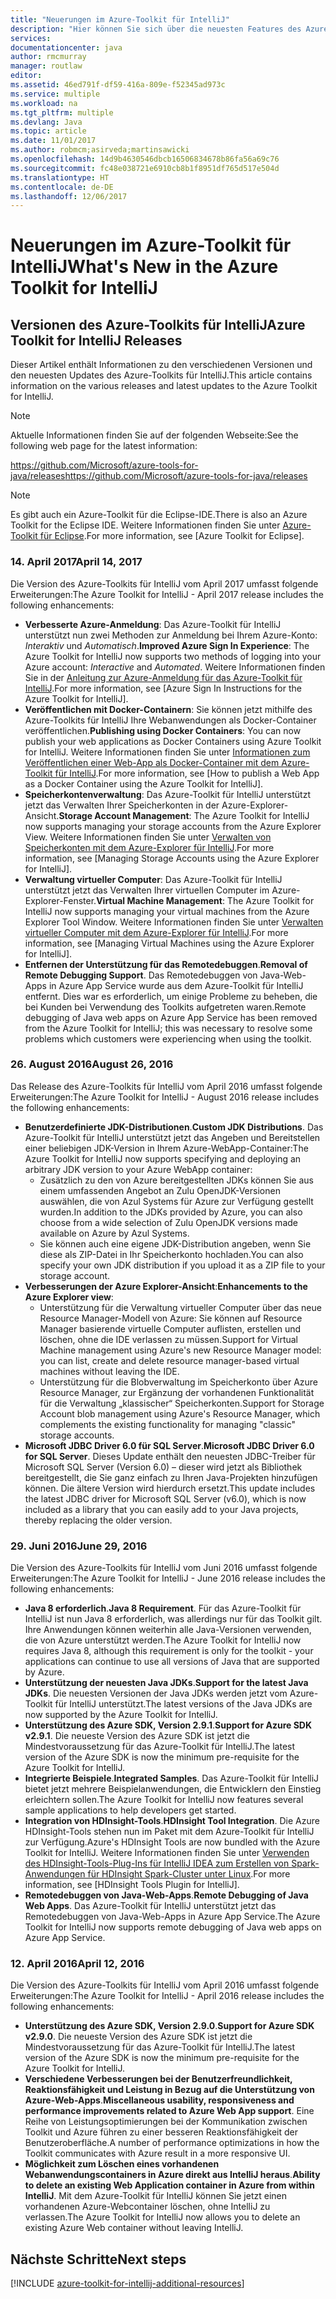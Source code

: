 ```yaml
---
title: "Neuerungen im Azure-Toolkit für IntelliJ"
description: "Hier können Sie sich über die neuesten Features des Azure-Toolkits für IntelliJ informieren."
services: 
documentationcenter: java
author: rmcmurray
manager: routlaw
editor: 
ms.assetid: 46ed791f-df59-416a-809e-f52345ad973c
ms.service: multiple
ms.workload: na
ms.tgt_pltfrm: multiple
ms.devlang: Java
ms.topic: article
ms.date: 11/01/2017
ms.author: robmcm;asirveda;martinsawicki
ms.openlocfilehash: 14d9b4630546dbcb16506834678b86fa56a69c76
ms.sourcegitcommit: fc48e038721e6910cb8b1f8951df765d517e504d
ms.translationtype: HT
ms.contentlocale: de-DE
ms.lasthandoff: 12/06/2017
---
```

# <a name="whats-new-in-the-azure-toolkit-for-intellij"></a><span data-ttu-id="d095e-103">Neuerungen im Azure-Toolkit für IntelliJ</span><span class="sxs-lookup"><span data-stu-id="d095e-103">What's New in the Azure Toolkit for IntelliJ</span></span>

## <a name="azure-toolkit-for-intellij-releases"></a><span data-ttu-id="d095e-104">Versionen des Azure-Toolkits für IntelliJ</span><span class="sxs-lookup"><span data-stu-id="d095e-104">Azure Toolkit for IntelliJ Releases</span></span>
<span data-ttu-id="d095e-105">Dieser Artikel enthält Informationen zu den verschiedenen Versionen und den neuesten Updates des Azure-Toolkits für IntelliJ.</span><span class="sxs-lookup"><span data-stu-id="d095e-105">This article contains information on the various releases and latest updates to the Azure Toolkit for IntelliJ.</span></span>

> [!NOTE]
> <span data-ttu-id="d095e-106">Aktuelle Informationen finden Sie auf der folgenden Webseite:</span><span class="sxs-lookup"><span data-stu-id="d095e-106">See the following web page for the latest information:</span></span>
> 
> <span data-ttu-id="d095e-107"><https://github.com/Microsoft/azure-tools-for-java/releases></span><span class="sxs-lookup"><span data-stu-id="d095e-107"><https://github.com/Microsoft/azure-tools-for-java/releases></span></span>

> [!NOTE]
> <span data-ttu-id="d095e-108">Es gibt auch ein Azure-Toolkit für die Eclipse-IDE.</span><span class="sxs-lookup"><span data-stu-id="d095e-108">There is also an Azure Toolkit for the Eclipse IDE.</span></span> <span data-ttu-id="d095e-109">Weitere Informationen finden Sie unter [Azure-Toolkit für Eclipse].</span><span class="sxs-lookup"><span data-stu-id="d095e-109">For more information, see [Azure Toolkit for Eclipse].</span></span>
> 
> 

### <a name="april-14-2017"></a><span data-ttu-id="d095e-110">14. April 2017</span><span class="sxs-lookup"><span data-stu-id="d095e-110">April 14, 2017</span></span>
<span data-ttu-id="d095e-111">Die Version des Azure-Toolkits für IntelliJ vom April 2017 umfasst folgende Erweiterungen:</span><span class="sxs-lookup"><span data-stu-id="d095e-111">The Azure Toolkit for IntelliJ - April 2017 release includes the following enhancements:</span></span>

* <span data-ttu-id="d095e-112">**Verbesserte Azure-Anmeldung**: Das Azure-Toolkit für IntelliJ unterstützt nun zwei Methoden zur Anmeldung bei Ihrem Azure-Konto: *Interaktiv* und *Automatisch*.</span><span class="sxs-lookup"><span data-stu-id="d095e-112">**Improved Azure Sign In Experience**: The Azure Toolkit for IntelliJ now supports two methods of logging into your Azure account: *Interactive* and *Automated*.</span></span> <span data-ttu-id="d095e-113">Weitere Informationen finden Sie in der [Anleitung zur Azure-Anmeldung für das Azure-Toolkit für IntelliJ].</span><span class="sxs-lookup"><span data-stu-id="d095e-113">For more information, see [Azure Sign In Instructions for the Azure Toolkit for IntelliJ].</span></span>
* <span data-ttu-id="d095e-114">**Veröffentlichen mit Docker-Containern**: Sie können jetzt mithilfe des Azure-Toolkits für IntelliJ Ihre Webanwendungen als Docker-Container veröffentlichen.</span><span class="sxs-lookup"><span data-stu-id="d095e-114">**Publishing using Docker Containers**: You can now publish your web applications as Docker Containers using Azure Toolkit for IntelliJ.</span></span> <span data-ttu-id="d095e-115">Weitere Informationen finden Sie unter [Informationen zum Veröffentlichen einer Web-App als Docker-Container mit dem Azure-Toolkit für IntelliJ].</span><span class="sxs-lookup"><span data-stu-id="d095e-115">For more information, see [How to publish a Web App as a Docker Container using the Azure Toolkit for IntelliJ].</span></span>
* <span data-ttu-id="d095e-116">**Speicherkontenverwaltung**: Das Azure-Toolkit für IntelliJ unterstützt jetzt das Verwalten Ihrer Speicherkonten in der Azure-Explorer-Ansicht.</span><span class="sxs-lookup"><span data-stu-id="d095e-116">**Storage Account Management**: The Azure Toolkit for IntelliJ now supports managing your storage accounts from the Azure Explorer View.</span></span> <span data-ttu-id="d095e-117">Weitere Informationen finden Sie unter [Verwalten von Speicherkonten mit dem Azure-Explorer für IntelliJ].</span><span class="sxs-lookup"><span data-stu-id="d095e-117">For more information, see [Managing Storage Accounts using the Azure Explorer for IntelliJ].</span></span>
* <span data-ttu-id="d095e-118">**Verwaltung virtueller Computer**: Das Azure-Toolkit für IntelliJ unterstützt jetzt das Verwalten Ihrer virtuellen Computer im Azure-Explorer-Fenster.</span><span class="sxs-lookup"><span data-stu-id="d095e-118">**Virtual Machine Management**: The Azure Toolkit for IntelliJ now supports managing your virtual machines from the Azure Explorer Tool Window.</span></span> <span data-ttu-id="d095e-119">Weitere Informationen finden Sie unter [Verwalten virtueller Computer mit dem Azure-Explorer für IntelliJ].</span><span class="sxs-lookup"><span data-stu-id="d095e-119">For more information, see [Managing Virtual Machines using the Azure Explorer for IntelliJ].</span></span>
* <span data-ttu-id="d095e-120">**Entfernen der Unterstützung für das Remotedebuggen**.</span><span class="sxs-lookup"><span data-stu-id="d095e-120">**Removal of Remote Debugging Support**.</span></span> <span data-ttu-id="d095e-121">Das Remotedebuggen von Java-Web-Apps in Azure App Service wurde aus dem Azure-Toolkit für IntelliJ entfernt. Dies war es erforderlich, um einige Probleme zu beheben, die bei Kunden bei Verwendung des Toolkits aufgetreten waren.</span><span class="sxs-lookup"><span data-stu-id="d095e-121">Remote debugging of Java web apps on Azure App Service has been removed from the Azure Toolkit for IntelliJ; this was necessary to resolve some problems which customers were experiencing when using the toolkit.</span></span>

### <a name="august-26-2016"></a><span data-ttu-id="d095e-122">26. August 2016</span><span class="sxs-lookup"><span data-stu-id="d095e-122">August 26, 2016</span></span>
<span data-ttu-id="d095e-123">Das Release des Azure-Toolkits für IntelliJ vom April 2016 umfasst folgende Erweiterungen:</span><span class="sxs-lookup"><span data-stu-id="d095e-123">The Azure Toolkit for IntelliJ - August 2016 release includes the following enhancements:</span></span>

* <span data-ttu-id="d095e-124">**Benutzerdefinierte JDK-Distributionen**.</span><span class="sxs-lookup"><span data-stu-id="d095e-124">**Custom JDK Distributions**.</span></span> <span data-ttu-id="d095e-125">Das Azure-Toolkit für IntelliJ unterstützt jetzt das Angeben und Bereitstellen einer beliebigen JDK-Version in Ihrem Azure-WebApp-Container:</span><span class="sxs-lookup"><span data-stu-id="d095e-125">The Azure Toolkit for IntelliJ now supports specifying and deploying an arbitrary JDK version to your Azure WebApp container:</span></span>
  * <span data-ttu-id="d095e-126">Zusätzlich zu den von Azure bereitgestellten JDKs können Sie aus einem umfassenden Angebot an Zulu OpenJDK-Versionen auswählen, die von Azul Systems für Azure zur Verfügung gestellt wurden.</span><span class="sxs-lookup"><span data-stu-id="d095e-126">In addition to the JDKs provided by Azure, you can also choose from a wide selection of Zulu OpenJDK versions made available on Azure by Azul Systems.</span></span>
  * <span data-ttu-id="d095e-127">Sie können auch eine eigene JDK-Distribution angeben, wenn Sie diese als ZIP-Datei in Ihr Speicherkonto hochladen.</span><span class="sxs-lookup"><span data-stu-id="d095e-127">You can also specify your own JDK distribution if you upload it as a ZIP file to your storage account.</span></span>
* <span data-ttu-id="d095e-128">**Verbesserungen der Azure Explorer-Ansicht**:</span><span class="sxs-lookup"><span data-stu-id="d095e-128">**Enhancements to the Azure Explorer view**:</span></span>
  * <span data-ttu-id="d095e-129">Unterstützung für die Verwaltung virtueller Computer über das neue Resource Manager-Modell von Azure: Sie können auf Resource Manager basierende virtuelle Computer auflisten, erstellen und löschen, ohne die IDE verlassen zu müssen.</span><span class="sxs-lookup"><span data-stu-id="d095e-129">Support for Virtual Machine management using Azure's new Resource Manager model: you can list, create and delete resource manager-based virtual machines without leaving the IDE.</span></span>
  * <span data-ttu-id="d095e-130">Unterstützung für die Blobverwaltung im Speicherkonto über Azure Resource Manager, zur Ergänzung der vorhandenen Funktionalität für die Verwaltung „klassischer“ Speicherkonten.</span><span class="sxs-lookup"><span data-stu-id="d095e-130">Support for Storage Account blob management using Azure's Resource Manager, which complements the existing functionality for managing "classic" storage accounts.</span></span>
* <span data-ttu-id="d095e-131">**Microsoft JDBC Driver 6.0 für SQL Server**.</span><span class="sxs-lookup"><span data-stu-id="d095e-131">**Microsoft JDBC Driver 6.0 for SQL Server**.</span></span> <span data-ttu-id="d095e-132">Dieses Update enthält den neuesten JDBC-Treiber für Microsoft SQL Server (Version 6.0) – dieser wird jetzt als Bibliothek bereitgestellt, die Sie ganz einfach zu Ihren Java-Projekten hinzufügen können. Die ältere Version wird hierdurch ersetzt.</span><span class="sxs-lookup"><span data-stu-id="d095e-132">This update includes the latest JDBC driver for Microsoft SQL Server (v6.0), which is now included as a library that you can easily add to your Java projects, thereby replacing the older version.</span></span>

### <a name="june-29-2016"></a><span data-ttu-id="d095e-133">29. Juni 2016</span><span class="sxs-lookup"><span data-stu-id="d095e-133">June 29, 2016</span></span>
<span data-ttu-id="d095e-134">Die Version des Azure-Toolkits für IntelliJ vom Juni 2016 umfasst folgende Erweiterungen:</span><span class="sxs-lookup"><span data-stu-id="d095e-134">The Azure Toolkit for IntelliJ - June 2016 release includes the following enhancements:</span></span>

* <span data-ttu-id="d095e-135">**Java 8 erforderlich**.</span><span class="sxs-lookup"><span data-stu-id="d095e-135">**Java 8 Requirement**.</span></span> <span data-ttu-id="d095e-136">Für das Azure-Toolkit für IntelliJ ist nun Java 8 erforderlich, was allerdings nur für das Toolkit gilt. Ihre Anwendungen können weiterhin alle Java-Versionen verwenden, die von Azure unterstützt werden.</span><span class="sxs-lookup"><span data-stu-id="d095e-136">The Azure Toolkit for IntelliJ now requires Java 8, although this requirement is only for the toolkit - your applications can continue to use all versions of Java that are supported by Azure.</span></span>
* <span data-ttu-id="d095e-137">**Unterstützung der neuesten Java JDKs**.</span><span class="sxs-lookup"><span data-stu-id="d095e-137">**Support for the latest Java JDKs**.</span></span> <span data-ttu-id="d095e-138">Die neuesten Versionen der Java JDKs werden jetzt vom Azure-Toolkit für IntelliJ unterstützt.</span><span class="sxs-lookup"><span data-stu-id="d095e-138">The latest versions of the Java JDKs are now supported by the Azure Toolkit for IntelliJ.</span></span>
* <span data-ttu-id="d095e-139">**Unterstützung des Azure SDK, Version 2.9.1**.</span><span class="sxs-lookup"><span data-stu-id="d095e-139">**Support for Azure SDK v2.9.1**.</span></span> <span data-ttu-id="d095e-140">Die neueste Version des Azure SDK ist jetzt die Mindestvoraussetzung für das Azure-Toolkit für IntelliJ.</span><span class="sxs-lookup"><span data-stu-id="d095e-140">The latest version of the Azure SDK is now the minimum pre-requisite for the Azure Toolkit for IntelliJ.</span></span>
* <span data-ttu-id="d095e-141">**Integrierte Beispiele**.</span><span class="sxs-lookup"><span data-stu-id="d095e-141">**Integrated Samples**.</span></span> <span data-ttu-id="d095e-142">Das Azure-Toolkit für IntelliJ bietet jetzt mehrere Beispielanwendungen, die Entwicklern den Einstieg erleichtern sollen.</span><span class="sxs-lookup"><span data-stu-id="d095e-142">The Azure Toolkit for IntelliJ now features several sample applications to help developers get started.</span></span>
* <span data-ttu-id="d095e-143">**Integration von HDInsight-Tools**.</span><span class="sxs-lookup"><span data-stu-id="d095e-143">**HDInsight Tool Integration**.</span></span> <span data-ttu-id="d095e-144">Die Azure HDInsight-Tools stehen nun im Paket mit dem Azure-Toolkit für IntelliJ zur Verfügung.</span><span class="sxs-lookup"><span data-stu-id="d095e-144">Azure's HDInsight Tools are now bundled with the Azure Toolkit for IntelliJ.</span></span> <span data-ttu-id="d095e-145">Weitere Informationen finden Sie unter [Verwenden des HDInsight-Tools-Plug-Ins für IntelliJ IDEA zum Erstellen von Spark-Anwendungen für HDInsight Spark-Cluster unter Linux].</span><span class="sxs-lookup"><span data-stu-id="d095e-145">For more information, see [HDInsight Tools Plugin for IntelliJ].</span></span>
* <span data-ttu-id="d095e-146">**Remotedebuggen von Java-Web-Apps**.</span><span class="sxs-lookup"><span data-stu-id="d095e-146">**Remote Debugging of Java Web Apps**.</span></span> <span data-ttu-id="d095e-147">Das Azure-Toolkit für IntelliJ unterstützt jetzt das Remotedebuggen von Java-Web-Apps in Azure App Service.</span><span class="sxs-lookup"><span data-stu-id="d095e-147">The Azure Toolkit for IntelliJ now supports remote debugging of Java web apps on Azure App Service.</span></span>

### <a name="april-12-2016"></a><span data-ttu-id="d095e-148">12. April 2016</span><span class="sxs-lookup"><span data-stu-id="d095e-148">April 12, 2016</span></span>
<span data-ttu-id="d095e-149">Die Version des Azure-Toolkits für IntelliJ vom April 2016 umfasst folgende Erweiterungen:</span><span class="sxs-lookup"><span data-stu-id="d095e-149">The Azure Toolkit for IntelliJ - April 2016 release includes the following enhancements:</span></span>

* <span data-ttu-id="d095e-150">**Unterstützung des Azure SDK, Version 2.9.0**.</span><span class="sxs-lookup"><span data-stu-id="d095e-150">**Support for Azure SDK v2.9.0**.</span></span> <span data-ttu-id="d095e-151">Die neueste Version des Azure SDK ist jetzt die Mindestvoraussetzung für das Azure-Toolkit für IntelliJ.</span><span class="sxs-lookup"><span data-stu-id="d095e-151">The latest version of the Azure SDK is now the minimum pre-requisite for the Azure Toolkit for IntelliJ.</span></span>
* <span data-ttu-id="d095e-152">**Verschiedene Verbesserungen bei der Benutzerfreundlichkeit, Reaktionsfähigkeit und Leistung in Bezug auf die Unterstützung von Azure-Web-Apps**.</span><span class="sxs-lookup"><span data-stu-id="d095e-152">**Miscellaneous usability, responsiveness and performance improvements related to Azure Web App support**.</span></span> <span data-ttu-id="d095e-153">Eine Reihe von Leistungsoptimierungen bei der Kommunikation zwischen Toolkit und Azure führen zu einer besseren Reaktionsfähigkeit der Benutzeroberfläche.</span><span class="sxs-lookup"><span data-stu-id="d095e-153">A number of performance optimizations in how the Toolkit communicates with Azure result in a more responsive UI.</span></span>
* <span data-ttu-id="d095e-154">**Möglichkeit zum Löschen eines vorhandenen Webanwendungscontainers in Azure direkt aus IntelliJ heraus**.</span><span class="sxs-lookup"><span data-stu-id="d095e-154">**Ability to delete an existing Web Application container in Azure from within IntelliJ**.</span></span> <span data-ttu-id="d095e-155">Mit dem Azure-Toolkit für IntelliJ können Sie jetzt einen vorhandenen Azure-Webcontainer löschen, ohne IntelliJ zu verlassen.</span><span class="sxs-lookup"><span data-stu-id="d095e-155">The Azure Toolkit for IntelliJ now allows you to delete an existing Azure Web container without leaving IntelliJ.</span></span>

## <a name="next-steps"></a><span data-ttu-id="d095e-156">Nächste Schritte</span><span class="sxs-lookup"><span data-stu-id="d095e-156">Next steps</span></span>

[!INCLUDE [azure-toolkit-for-intellij-additional-resources](../includes/azure-toolkit-for-intellij-additional-resources.md)]

<!-- URL List -->

[Azure-Toolkit für Eclipse]: ../eclipse/azure-toolkit-for-eclipse.md

[Anleitung zur Azure-Anmeldung für das Azure-Toolkit für IntelliJ]: ./azure-toolkit-for-intellij-sign-in-instructions.md
[Informationen zum Veröffentlichen einer Web-App als Docker-Container mit dem Azure-Toolkit für IntelliJ]: ./azure-toolkit-for-intellij-publish-as-docker-container.md
[Verwalten von Speicherkonten mit dem Azure-Explorer für IntelliJ]: ./azure-toolkit-for-intellij-managing-storage-accounts-using-azure-explorer.md
[Verwalten virtueller Computer mit dem Azure-Explorer für IntelliJ]: ./azure-toolkit-for-intellij-managing-virtual-machines-using-azure-explorer.md

[Azure for Java Developers]: https://docs.microsoft.com/java/azure

[Verwenden des HDInsight-Tools-Plug-Ins für IntelliJ IDEA zum Erstellen von Spark-Anwendungen für HDInsight Spark-Cluster unter Linux]: /azure/hdinsight/hdinsight-apache-spark-intellij-tool-plugin
